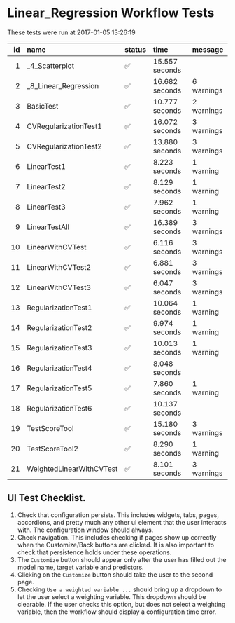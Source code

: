 # Linear_Regression Workflow Tests



These tests were run at 2017-01-05 13:26:19



| id|name                     |status  |time           |message    |
|--:|:------------------------|:-------|:--------------|:----------|
|  1|_4_Scatterplot           |&#9989; |15.557 seconds |           |
|  2|_8_Linear_Regression     |&#9989; |16.682 seconds |6 warnings |
|  3|BasicTest                |&#9989; |10.777 seconds |2 warnings |
|  4|CVRegularizationTest1    |&#9989; |16.072 seconds |3 warnings |
|  5|CVRegularizationTest2    |&#9989; |13.880 seconds |3 warnings |
|  6|LinearTest1              |&#9989; |8.223 seconds  |1 warning  |
|  7|LinearTest2              |&#9989; |8.129 seconds  |1 warning  |
|  8|LinearTest3              |&#9989; |7.962 seconds  |1 warning  |
|  9|LinearTestAll            |&#9989; |16.389 seconds |3 warnings |
| 10|LinearWithCVTest         |&#9989; |6.116 seconds  |3 warnings |
| 11|LinearWithCVTest2        |&#9989; |6.881 seconds  |3 warnings |
| 12|LinearWithCVTest3        |&#9989; |6.047 seconds  |3 warnings |
| 13|RegularizationTest1      |&#9989; |10.064 seconds |1 warning  |
| 14|RegularizationTest2      |&#9989; |9.974 seconds  |1 warning  |
| 15|RegularizationTest3      |&#9989; |10.013 seconds |1 warning  |
| 16|RegularizationTest4      |&#9989; |8.048 seconds  |           |
| 17|RegularizationTest5      |&#9989; |7.860 seconds  |1 warning  |
| 18|RegularizationTest6      |&#9989; |10.137 seconds |           |
| 19|TestScoreTool            |&#9989; |15.180 seconds |3 warnings |
| 20|TestScoreTool2           |&#9989; |8.290 seconds  |1 warning  |
| 21|WeightedLinearWithCVTest |&#9989; |8.101 seconds  |3 warnings |


## UI Test Checklist.

1. Check that configuration persists. This includes widgets, tabs, pages, accordions, and pretty much any other ui element that the user interacts with. The configuration window should always.
2. Check navigation. This includes checking if pages show up correctly when the Customize/Back buttons are clicked. It is also important to check that persistence holds under these operations.
3. The `Customize` button should appear only after the user has filled out the model name, target variable and predictors.
4. Clicking on the `Customize` button should take the user to the second page.
5. Checking `Use a weighted variable ...` should bring up a dropdown to let the user select a weighting variable. This dropdown should be clearable. If the user checks this option, but does not select a weighting variable, then the workflow should display a configuration time error.
